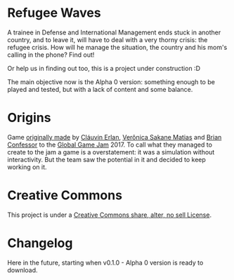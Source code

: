 # Refugee Waves
A trainee in Defense and International Management ends stuck in another country, and to leave it, will have to deal with a very thorny crisis: the refugee crisis. How will he manage the situation, the country and his mom's calling in the phone? Find out!

Or help us in finding out too, this is a project under construction :D

The main objective now is the Alpha 0 version: something enough to be played and tested, but with a lack of content and some balance.

# Origins 
Game [originally made](http://globalgamejam.org/2017/games/refugee-waves) by [Cláuvin Erlan](https://github.com/Clauvin), [Verônica Sakane Matias](https://github.com/vsakane) and [Brian Confessor](https://github.com/bconfessor) to the [Global Game Jam](http://globalgamejam.org/) 2017. To call what they managed to create to the jam a game is a overstatement: it was a simulation without interactivity. But the team saw the potential in it and decided to keep working on it.

# Creative Commons 
This project is under a [Creative Commons share, alter, no sell License](http://creativecommons.org/licenses/by-nc-sa/3.0/).

# Changelog

Here in the future, starting when v0.1.0 - Alpha 0 version is ready to download.
